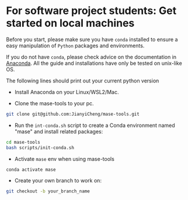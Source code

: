 # For software project students: Get started on local machines

Before you start, please make sure you have `conda` installed to ensure a easy manipulation of `Python` packages and environments.

If you do not have `conda`, please check advice on the documentation in [Anaconda](https://docs.anaconda.com/free/anaconda/install/index.html). All the guide and installations have only be tested on unix-like OS.

The following lines should print out your current python version

* Install Anaconda on your Linux/WSL2/Mac.

* Clone the mase-tools to your pc.

 ```bash
 git clone git@github.com:JianyiCheng/mase-tools.git
 ```

* Run the `int-conda.sh` script to create a Conda environment named "mase" and install related packages:

 ```bash
 cd mase-tools
 bash scripts/init-conda.sh
 ```

* Activate `mase` env when using mase-tools

 ```bash
 conda activate mase
 ```

* Create your own branch to work on:

 ```bash
 git checkout -b your_branch_name
 ```
